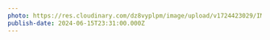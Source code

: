 ```yaml
---
photo: https://res.cloudinary.com/dz8vyplpm/image/upload/v1724423029/IMG_0004_e3arjn.jpg
publish-date: 2024-06-15T23:31:00.000Z
---
```

